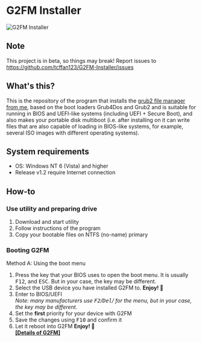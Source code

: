 # G2FM Installer
![G2FM Installer](https://i2.paste.pics/7017028d7f3aa51c9b28d50ee8b0a014.png)
## Note 
This project is in beta, so things may break! Report issues to https://github.com/tcffan123/G2FM-Installer/issues
## What's this?
This is the repository of the program that installs the [grub2 file manager from me](https://github.com/tcffan123/g2fm-continued), based on the boot loaders Grub4Dos and Grub2 and is suitable for running in BIOS and UEFI-like systems (including UEFI + Secure Boot), and also makes your portable disk multiboot (i.e. after installing on it can write files that are also capable of loading in BIOS-like systems, for example, several ISO images with different operating systems).
## System requirements
- OS: Windows NT 6 (Vista) and higher
- Release v1.2 require Internet connection
## How-to
### Use utility and preparing drive
1. Download and start utility
2. Follow instructions of the program
3. Copy your bootable files on NTFS (no-name) primary
### Booting G2FM
Method A: Using the boot menu
1. Press the key that your BIOS uses to open the boot menu. It is usually <kbd>F12</kbd>, and <kbd>ESC</kbd>. But in your case, the key may be different.
2. Select the USB device you have installed G2FM to.
   __Enjoy! 🙂__  
1. Enter to BIOS/UEFI   
_Note: many manufacturers use <kbd>F2</kbd>/<kbd>Del</kbd>/ for the menu, but in your case, the key may be different._
2. Set the __first__ priority for your device with G2FM
3. Save the changes using <kbd>F10</kbd> and confirm it
4. Let it reboot into G2FM
__Enjoy! 🙂__    
__[[Details of G2FM]](https://github.com/TCFFan123/g2fm-continued)__
